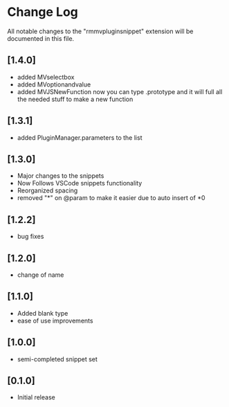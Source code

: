 # Change Log

All notable changes to the "rmmvpluginsnippet" extension will be documented in this file.
## [1.4.0]
- added MVselectbox
- added MVoptionandvalue
- added MVJSNewFunction
now you can type .prototype and it will full all the needed stuff to make a new function
## [1.3.1]
- added PluginManager.parameters to the list
## [1.3.0]
- Major changes to the snippets
 - Now Follows VSCode snippets functionality
- Reorganized spacing
- removed "*" on @param to make it easier due to auto insert of *0

## [1.2.2]
- bug fixes

## [1.2.0]
- change of name

## [1.1.0]
- Added blank type
- ease of use improvements

## [1.0.0]
- semi-completed snippet set

## [0.1.0]

- Initial release